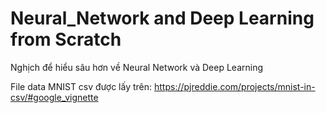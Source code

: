 # Neural_Network and Deep Learning from Scratch
Nghịch để hiểu sâu hơn về Neural Network và Deep Learning

File data MNIST csv được lấy trên:
https://pjreddie.com/projects/mnist-in-csv/#google_vignette
